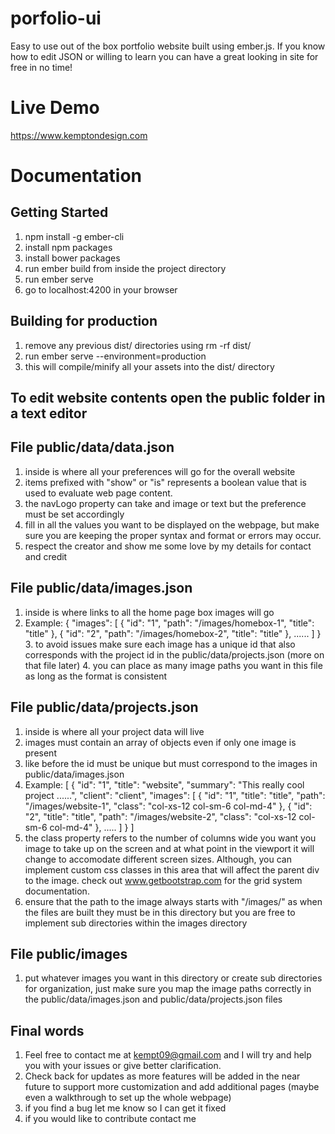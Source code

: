 # porfolio-ui
Easy to use out of the box portfolio website built using ember.js. If you know how to edit JSON or willing to learn you can have a great looking in site for free in no time!

# Live Demo
https://www.kemptondesign.com

# Documentation

## Getting Started

  1.  npm install -g ember-cli
  2.  install npm packages
  3.  install bower packages
  4.  run ember build from inside the project directory
  5.  run ember serve
  6.  go to localhost:4200 in your browser

## Building for production

  1. remove any previous dist/ directories using rm -rf dist/
  2. run ember serve --environment=production
  3. this will compile/minify all your assets into the dist/ directory

## To edit website contents open the public folder in a text editor

## File public/data/data.json

  1. inside is where all your preferences will go for the overall website
  2. items prefixed with "show" or "is" represents a boolean value that is used to evaluate web page content.
  3. the navLogo property can take and image or text but the preference must be set accordingly
  4. fill in all the values you want to be displayed on the webpage, but make sure you are keeping the proper syntax and format or errors may occur.
  5. respect the creator and show me some love by my details for contact and credit

## File public/data/images.json

  1. inside is where links to all the home page box images will go
  2. Example:
      {
        "images": [
          {
            "id": "1",
            "path": "/images/homebox-1",
            "title": "title"
          },
          {
            "id": "2",
            "path": "/images/homebox-2",
            "title": "title"
          },
          ......
        ]
      }
    3. to avoid issues make sure each image has a unique id that also corresponds with the project id in the public/data/projects.json (more on that file later)
    4. you can place as many image paths you want in this file as long as the format is consistent

## File public/data/projects.json

  1. inside is where all your project data will live
  2. images must contain an array of objects even if only one image is present
  3. like before the id must be unique but must correspond to the images in public/data/images.json
  4. Example:
    [
      {
        "id": "1",
        "title": "website",
        "summary": "This really cool project ......",
        "client": "client",
        "images": [
          {
            "id": "1",
            "title": "title",
            "path": "/images/website-1",
            "class": "col-xs-12 col-sm-6 col-md-4"
          },
          {
            "id": "2",
            "title": "title",
            "path": "/images/website-2",
            "class": "col-xs-12 col-sm-6 col-md-4"
          },
          .....
        ]
      }
    ]
  5. the class property refers to the number of columns wide you want you image to take up on the screen and at what point in the viewport it will change to accomodate different screen sizes. Although, you can implement custom css classes in this area that will affect the parent div to the image. check out www.getbootstrap.com for the grid system documentation.
  6. ensure that the path to the image always starts with "/images/" as when the files are built they must be in this directory but you are free to implement sub directories within the images directory

## File public/images

  1. put whatever images you want in this directory or create sub directories for organization, just make sure you map the image paths correctly in the public/data/images.json and public/data/projects.json files

## Final words

  1. Feel free to contact me at kempt09@gmail.com and I will try and help you with your issues or give better clarification.
  2. Check back for updates as more features will be added in the near future to support more customization and add additional pages (maybe even a walkthrough to set up the whole webpage)
  3. if you find a bug let me know so I can get it fixed
  4. if you would like to contribute contact me
